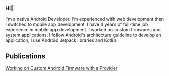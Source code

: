 ### Hi👋
I'm a native Android Developer. I'm experienced with web development then I switched to mobile app development. I have 4 years of full-time job experience in mobile app development. I worked on custom firmwares and system applications. I follow Android's architecture guideline to develop an application, I use Android Jetpack libraries and Kotlin.

## Publications
[Working on Custom Android Firmware with a Provider](https://medium.com/@uyelikanil/working-on-custom-android-firmware-with-a-provider-fab13b2d8948)

<!--
**uyelikanil/uyelikanil** is a ✨ _special_ ✨ repository because its `README.md` (this file) appears on your GitHub profile.

Here are some ideas to get you started:

- 🔭 I’m currently working on ...
- 🌱 I’m currently learning ...
- 👯 I’m looking to collaborate on ...
- 🤔 I’m looking for help with ...
- 💬 Ask me about ...
- 📫 How to reach me: ...
- 😄 Pronouns: ...
- ⚡ Fun fact: ...
-->
